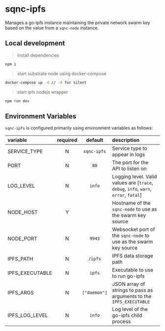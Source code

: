 # sqnc-ipfs

Manages a go-ipfs instance maintaining the private network swarm key based on the value from a `sqnc-node` instance.

## Local development
> install dependencies
```sh
npm i
```
> start substrate node using docker-compose
```sh
docker-compose up -d // -d for silent
```
> start ipfs nodejs wrapper
```sh
npm run dev
```

## Environment Variables

`sqnc-ipfs` is configured primarily using environment variables as follows:

| variable                      | required |   default    | description                                                                          |
| :---------------------------- | :------: | :----------: | :----------------------------------------------------------------------------------- |
| SERVICE_TYPE                  |    N     | `sqnc-ipfs`  | Service type to appear in logs                                                       |
| PORT                          |    N     |     `80`     | The port for the API to listen on                                                    |
| LOG_LEVEL                     |    N     |    `info`    | Logging level. Valid values are [`trace`, `debug`, `info`, `warn`, `error`, `fatal`] |
| NODE_HOST                     |    Y     |              | Hostname of the `sqnc-node` to use as the swarm key source                           |
| NODE_PORT                     |    N     |    `9943`    | Websocket port of the `sqnc-node` to use as the swarm key source                     |
| IPFS_PATH                     |    N     |   `/ipfs`    | IPFS data storage path                                                               |
| IPFS_EXECUTABLE               |    N     |    `ipfs`    | Executable to use to run go-ipfs                                                     |
| IPFS_ARGS                     |    N     | `["daemon"]` | JSON array of strings to pass as arguments to the `IPFS_EXECUTABLE`                  |
| IPFS_LOG_LEVEL                |    N     |    `info`    | Log level of the go-ipfs child process                                               |
